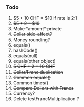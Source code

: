 ### Todo

1. $5 + 10 CHF = $10 if rate is 2:1
2. ~~$5 \* 2 = $10~~
3. ~~Make "amount" private~~
4. ~~Dollar side-affect?~~
5. Money rounding?
6. equals()
7. hashCode()
8. equals(null)
9. equals(other object)
10. ~~5 CHF \* 2 = 10 CHF~~
11. ~~Dollar/Franc duplication~~
12. ~~Common equals()~~
13. Common times()
14. ~~Compare Dollars with Francs~~
15. Currency?
16. Delete testFrancMultiplication ?
